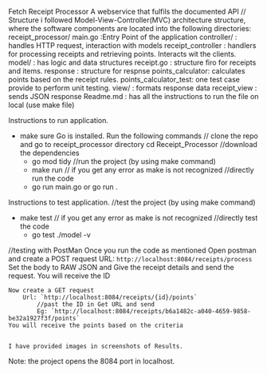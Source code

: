 Fetch Receipt Processor
A webservice that fulfils the documented API
 // Structure
 i followed Model-View-Controller(MVC) architecture structure, where the software components are located into the following directories:
 receipt_processor/
        main.go :Entry Point of the application
        controller/ : handles HTTP request, interaction with models
                receipt_controller : handlers for processing receipts and retrieving points. Interacts wit the clients.
        model/ : has logic and data structures
                receipt.go : structure firo for receipts and items.
                response : structure for respnse
                points_calculator: calculates points based on the receipt rules.
                points_calculator_test: one test case provide to perform unit testing.
        view/ : formats response data
                receipt_view : sends JSON response
        Readme.md : has all the instructions to run the file on local (use make file)

 Instructions to run application.
 - make sure Go is installed. Run the following commands
     // clone the repo and go to receipt_processor directory
        cd Receipt_Processor
     //download the dependencies
     - go mod tidy
     //run the project (by using make command)
     - make run
     // if you get any error as make is not recognized 
        //directly run the code
    - go run main.go or go run .

 Instructions to test application.
 //test the project (by using make command)
 - make test
 // if you get any error as make is not recognized 
    //directly test the code
    - go test ./model -v


 //testing with PostMan
    Once you run the code as mentioned
    Open  postman and create a POST request
        URL: `http://localhost:8084/receipts/process` 
        Set the body to RAW JSON and Give the receipt details and send the request.
    You will receive the ID

    Now create a GET request
        Url: `http://localhost:8084/receipts/{id}/points` 
            //past the ID in Get URL and send
            Eg: `http://localhost:8084/receipts/b6a1482c-a040-4659-9858-be32a1927f3f/points` 
    You will receive the points based on the criteria


    I have provided images in screenshots of Results.

 Note: the project opens the 8084 port in localhost.

